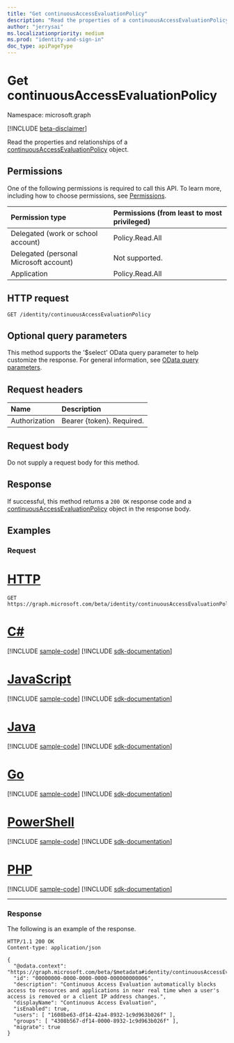 ```yaml
---
title: "Get continuousAccessEvaluationPolicy"
description: "Read the properties of a continuousAccessEvaluationPolicy object."
author: "jerrysai"
ms.localizationpriority: medium
ms.prod: "identity-and-sign-in"
doc_type: apiPageType
---
```


# Get continuousAccessEvaluationPolicy
Namespace: microsoft.graph

[!INCLUDE [beta-disclaimer](../../includes/beta-disclaimer.md)]

Read the properties and relationships of a [continuousAccessEvaluationPolicy](../resources/continuousaccessevaluationpolicy.md) object.

## Permissions
One of the following permissions is required to call this API. To learn more, including how to choose permissions, see [Permissions](/graph/permissions-reference).

|Permission type|Permissions (from least to most privileged)|
|:---|:---|
|Delegated (work or school account)     | Policy.Read.All |
|Delegated (personal Microsoft account) | Not supported. |
|Application                            | Policy.Read.All |

## HTTP request

<!-- {  "blockType": "ignored"} -->
``` http
GET /identity/continuousAccessEvaluationPolicy
```

## Optional query parameters
This method supports the '$select' OData query parameter to help customize the response. For general information, see [OData query parameters](/graph/query-parameters).

## Request headers
|Name|Description|
|:---|:---|
|Authorization|Bearer {token}. Required.|

## Request body
Do not supply a request body for this method.

## Response

If successful, this method returns a `200 OK` response code and a [continuousAccessEvaluationPolicy](../resources/continuousaccessevaluationpolicy.md) object in the response body.

## Examples

### Request

# [HTTP](#tab/http)
<!-- {
  "blockType": "request",
  "name": "get_continuousaccessevaluationpolicy"
}
-->
``` http
GET https://graph.microsoft.com/beta/identity/continuousAccessEvaluationPolicy
```

# [C#](#tab/csharp)
[!INCLUDE [sample-code](../includes/snippets/csharp/get-continuousaccessevaluationpolicy-csharp-snippets.md)]
[!INCLUDE [sdk-documentation](../includes/snippets/snippets-sdk-documentation-link.md)]

# [JavaScript](#tab/javascript)
[!INCLUDE [sample-code](../includes/snippets/javascript/get-continuousaccessevaluationpolicy-javascript-snippets.md)]
[!INCLUDE [sdk-documentation](../includes/snippets/snippets-sdk-documentation-link.md)]

# [Java](#tab/java)
[!INCLUDE [sample-code](../includes/snippets/java/get-continuousaccessevaluationpolicy-java-snippets.md)]
[!INCLUDE [sdk-documentation](../includes/snippets/snippets-sdk-documentation-link.md)]

# [Go](#tab/go)
[!INCLUDE [sample-code](../includes/snippets/go/get-continuousaccessevaluationpolicy-go-snippets.md)]
[!INCLUDE [sdk-documentation](../includes/snippets/snippets-sdk-documentation-link.md)]

# [PowerShell](#tab/powershell)
[!INCLUDE [sample-code](../includes/snippets/powershell/get-continuousaccessevaluationpolicy-powershell-snippets.md)]
[!INCLUDE [sdk-documentation](../includes/snippets/snippets-sdk-documentation-link.md)]

# [PHP](#tab/php)
[!INCLUDE [sample-code](../includes/snippets/php/get-continuousaccessevaluationpolicy-php-snippets.md)]
[!INCLUDE [sdk-documentation](../includes/snippets/snippets-sdk-documentation-link.md)]

---

### Response

The following is an example of the response.

<!-- {
  "blockType": "response",
  "truncated": true,
  "@odata.type": "microsoft.graph.continuousAccessEvaluationPolicy"
} -->

``` http
HTTP/1.1 200 OK
Content-type: application/json

{
  "@odata.context": "https://graph.microsoft.com/beta/$metadata#identity/continuousAccessEvaluationPolicy/$entity",
  "id": "00000000-0000-0000-0000-000000000006",
  "description": "Continuous Access Evaluation automatically blocks access to resources and applications in near real time when a user's access is removed or a client IP address changes.",
  "displayName": "Continuous Access Evaluation",
  "isEnabled": true,
  "users": [ "1608be63-df14-42a4-8932-1c9d963b026f" ],
  "groups": [ "4308b567-df14-0000-8932-1c9d963b026f" ],
  "migrate": true
}
```
